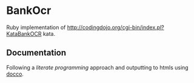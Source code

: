 # BankOcr

Ruby implementation of http://codingdojo.org/cgi-bin/index.pl?KataBankOCR kata.

## Documentation

Following a *literate programming* approach and outputting to htmls
using [docco](http://jashkenas.github.io/docco/).
